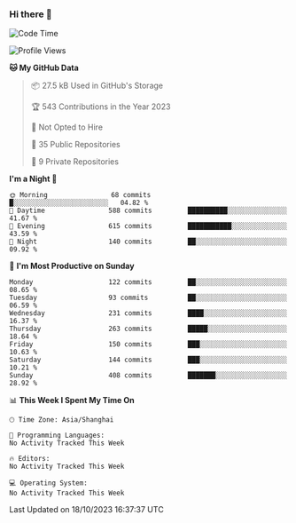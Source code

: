 ### Hi there 👋

<!--
**robinWongM/robinWongM** is a ✨ _special_ ✨ repository because its `README.md` (this file) appears on your GitHub profile.

Here are some ideas to get you started:

- 🔭 I’m currently working on ...
- 🌱 I’m currently learning ...
- 👯 I’m looking to collaborate on ...
- 🤔 I’m looking for help with ...
- 💬 Ask me about ...
- 📫 How to reach me: ...
- 😄 Pronouns: ...
- ⚡ Fun fact: ...
-->

<!--START_SECTION:waka-->
![Code Time](http://img.shields.io/badge/Code%20Time-151%20hrs%2013%20mins-blue)

![Profile Views](http://img.shields.io/badge/Profile%20Views-1-blue)

**🐱 My GitHub Data** 

> 📦 27.5 kB Used in GitHub's Storage 
 > 
> 🏆 543 Contributions in the Year 2023
 > 
> 🚫 Not Opted to Hire
 > 
> 📜 35 Public Repositories 
 > 
> 🔑 9 Private Repositories 
 > 
**I'm a Night 🦉** 

```text
🌞 Morning                68 commits          █░░░░░░░░░░░░░░░░░░░░░░░░   04.82 % 
🌆 Daytime                588 commits         ██████████░░░░░░░░░░░░░░░   41.67 % 
🌃 Evening                615 commits         ███████████░░░░░░░░░░░░░░   43.59 % 
🌙 Night                  140 commits         ██░░░░░░░░░░░░░░░░░░░░░░░   09.92 % 
```
📅 **I'm Most Productive on Sunday** 

```text
Monday                   122 commits         ██░░░░░░░░░░░░░░░░░░░░░░░   08.65 % 
Tuesday                  93 commits          ██░░░░░░░░░░░░░░░░░░░░░░░   06.59 % 
Wednesday                231 commits         ████░░░░░░░░░░░░░░░░░░░░░   16.37 % 
Thursday                 263 commits         █████░░░░░░░░░░░░░░░░░░░░   18.64 % 
Friday                   150 commits         ███░░░░░░░░░░░░░░░░░░░░░░   10.63 % 
Saturday                 144 commits         ███░░░░░░░░░░░░░░░░░░░░░░   10.21 % 
Sunday                   408 commits         ███████░░░░░░░░░░░░░░░░░░   28.92 % 
```


📊 **This Week I Spent My Time On** 

```text
🕑︎ Time Zone: Asia/Shanghai

💬 Programming Languages: 
No Activity Tracked This Week

🔥 Editors: 
No Activity Tracked This Week

💻 Operating System: 
No Activity Tracked This Week
```


 Last Updated on 18/10/2023 16:37:37 UTC
<!--END_SECTION:waka-->
